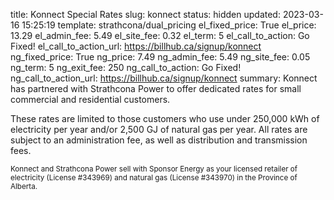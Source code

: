 title: Konnect Special Rates
slug: konnect
status: hidden
updated: 2023-03-16 15:25:19
template: strathcona/dual_pricing
el_fixed_price: True
el_price: 13.29
el_admin_fee: 5.49
el_site_fee: 0.32
el_term: 5
el_call_to_action: Go Fixed!
el_call_to_action_url: https://billhub.ca/signup/konnect
ng_fixed_price: True
ng_price: 7.49
ng_admin_fee: 5.49
ng_site_fee: 0.05
ng_term: 5
ng_exit_fee: 250
ng_call_to_action: Go Fixed!
ng_call_to_action_url: https://billhub.ca/signup/konnect
summary: Konnect has partnered with Strathcona Power to offer dedicated rates for small commercial and residential customers.

These rates are limited to those customers who use under 250,000 kWh of
electricity per year and/or 2,500 GJ of natural gas per year. All rates are
subject to an administration fee, as well as distribution and transmission
fees.

<small markdown=1>
  Konnect and Strathcona Power sell with Sponsor Energy as your licensed
  retailer of electricity (License #343969) and natural gas (License #343970)
  in the Province of Alberta.
</small>
